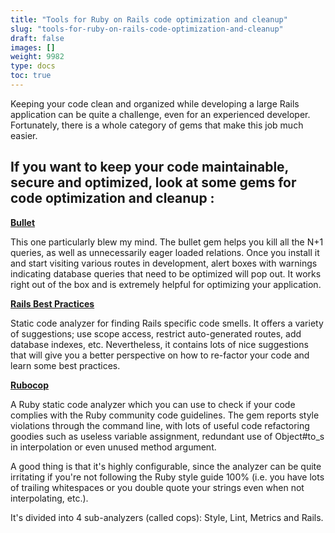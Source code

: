 ```yaml
---
title: "Tools for Ruby on Rails code optimization and cleanup"
slug: "tools-for-ruby-on-rails-code-optimization-and-cleanup"
draft: false
images: []
weight: 9982
type: docs
toc: true
---
```


Keeping your code clean and organized while developing a large Rails application can be quite a challenge, even for an experienced developer. Fortunately, there is a whole category of gems that make this job much easier. 


## If you want to keep your code maintainable, secure and optimized, look at some gems for code optimization and cleanup :
[**Bullet**][1]

This one particularly blew my mind. The bullet gem helps you kill all the N+1 queries, as well as unnecessarily eager loaded relations. Once you install it and start visiting various routes in development, alert boxes with warnings indicating database queries that need to be optimized will pop out. It works right out of the box and is extremely helpful for optimizing your application.

[**Rails Best Practices**][2]

Static code analyzer for finding Rails specific code smells. It offers a variety of suggestions; use scope access, restrict auto-generated routes, add database indexes, etc. Nevertheless, it contains lots of nice suggestions that will give you a better perspective on how to re-factor your code and learn some best practices.

[**Rubocop**][3]

A Ruby static code analyzer which you can use to check if your code complies with the Ruby community code guidelines. The gem reports style violations through the command line, with lots of useful code refactoring goodies such as useless variable assignment, redundant use of Object#to_s in interpolation or even unused method argument.

A good thing is that it's highly configurable, since the analyzer can be quite irritating if you're not following the Ruby style guide 100% (i.e. you have lots of trailing whitespaces or you double quote your strings even when not interpolating, etc.).

It's divided into 4 sub-analyzers (called cops): Style, Lint, Metrics and Rails.


  [1]: https://github.com/flyerhzm/bullet
  [2]: https://github.com/railsbp/rails_best_practices
  [3]: https://github.com/bbatsov/rubocop#cops

